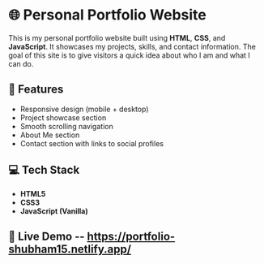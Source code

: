# 🌐 Personal Portfolio Website

This is my personal portfolio website built using **HTML**, **CSS**, and **JavaScript**. It showcases my projects, skills, and contact information. The goal of this site is to give visitors a quick idea about who I am and what I can do.

## 🚀 Features

- Responsive design (mobile + desktop)
- Project showcase section
- Smooth scrolling navigation
- About Me section
- Contact section with links to social profiles

## 💻 Tech Stack

- **HTML5**
- **CSS3**
- **JavaScript (Vanilla)**

## 🔗 Live Demo -- https://portfolio-shubham15.netlify.app/
